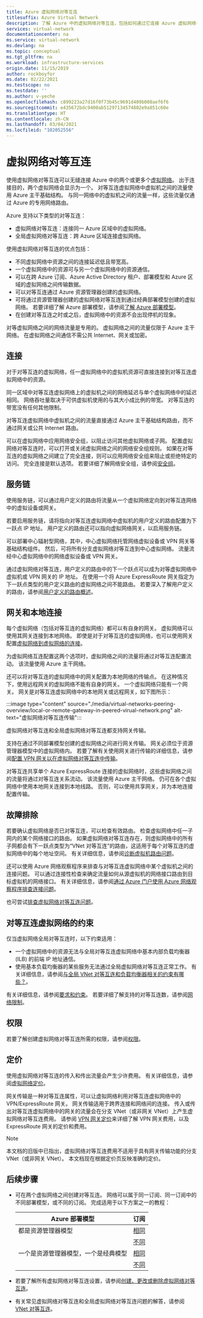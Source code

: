 ```yaml
---
title: Azure 虚拟网络对等互连
titlesuffix: Azure Virtual Network
description: 了解 Azure 中的虚拟网络对等互连，包括如何通过它连接 Azure 虚拟网络中的网络。
services: virtual-network
documentationcenter: na
ms.service: virtual-network
ms.devlang: na
ms.topic: conceptual
ms.tgt_pltfrm: na
ms.workload: infrastructure-services
origin.date: 11/15/2019
author: rockboyfor
ms.date: 02/22/2021
ms.testscope: no
ms.testdate: ''
ms.author: v-yeche
ms.openlocfilehash: c899223a27d16f0f73b45c9691d409b008aef6f6
ms.sourcegitcommit: e435672bdc9400ab51297134574802e9a851c60e
ms.translationtype: HT
ms.contentlocale: zh-CN
ms.lasthandoff: 03/04/2021
ms.locfileid: "102052556"
---
```

# <a name="virtual-network-peering"></a>虚拟网络对等互连

使用虚拟网络对等互连可以无缝连接 Azure 中的两个或更多个[虚拟网络](virtual-networks-overview.md)。 出于连接目的，两个虚拟网络会显示为一个。 对等互连虚拟网络中虚拟机之间的流量使用 Azure 主干基础结构。 与同一网络中的虚拟机之间的流量一样，这些流量仅通过 Azure 的专用网络路由。 

Azure 支持以下类型的对等互连：

* 虚拟网络对等互连：连接同一 Azure 区域中的虚拟网络。
* 全局虚拟网络对等互连：跨 Azure 区域连接虚拟网络。

使用虚拟网络对等互连的优点包括：

* 不同虚拟网络中资源之间的连接延迟低且带宽高。
* 一个虚拟网络中的资源可与另一个虚拟网络中的资源通信。
* 可以在跨 Azure 订阅、Azure Active Directory 租户、部署模型和 Azure 区域的虚拟网络之间传输数据。
* 可以对等互连通过 Azure 资源管理器创建的虚拟网络。
* 可将通过资源管理器创建的虚拟网络对等互连到通过经典部署模型创建的虚拟网络。 若要详细了解 Azure 部署模型，请参阅[了解 Azure 部署模型](../azure-resource-manager/management/deployment-models.md?toc=%2fvirtual-network%2ftoc.json)。
* 在创建对等互连之时或之后，虚拟网络中的资源不会出现停机的现象。

对等虚拟网络之间的网络流量是专用的。 虚拟网络之间的流量仅限于 Azure 主干网络。 在虚拟网络之间通信不需公共 Internet、网关或加密。

## <a name="connectivity"></a>连接

对于对等互连的虚拟网络，任一虚拟网络中的虚拟机资源可直接连接到对等互连虚拟网络中的资源。

同一区域中对等互连虚拟网络上的虚拟机之间的网络延迟与单个虚拟网络中的延迟相同。 网络吞吐量取决于可供虚拟机使用的与其大小成比例的带宽。 对等互连的带宽没有任何其他限制。

对等互连虚拟网络中虚拟机之间的流量直接通过 Azure 主干基础结构路由，而不通过网关或公共 Internet 路由。

可以在虚拟网络中应用网络安全组，以阻止访问其他虚拟网络或子网。
配置虚拟网络对等互连时，可以打开或关闭虚拟网络之间的网络安全组规则。 如果在对等互连的虚拟网络之间建立了完全连接，则可以应用网络安全组来阻止或拒绝特定的访问。 完全连接是默认选项。 若要详细了解网络安全组，请参阅[安全组](./network-security-groups-overview.md)。

## <a name="service-chaining"></a>服务链

使用服务链，可以通过用户定义的路由将流量从一个虚拟网络定向到对等互连网络中的虚拟设备或网关。

若要启用服务链，请将指向对等互连虚拟网络中虚拟机的用户定义的路由配置为下一跃点 IP 地址。  用户定义的路由还可以指向虚拟网络网关，以启用服务链。

可以部署中心辐射型网络，其中，中心虚拟网络托管网络虚拟设备或 VPN 网关等基础结构组件。 然后，可将所有分支虚拟网络对等互连到中心虚拟网络。 流量流经中心虚拟网络中的网络虚拟设备或 VPN 网关。

通过虚拟网络对等互连，用户定义的路由中的下一个跃点可以成为对等虚拟网络中虚拟机或 VPN 网关的 IP 地址。 在使用一个将 Azure ExpressRoute 网关指定为下一跃点类型的用户定义路由的虚拟网络之间不能路由。 若要深入了解用户定义的路由，请参阅[用户定义的路由概述](virtual-networks-udr-overview.md#user-defined)。

<!-- Not Available on  [hub and spoke network topology](https://docs.microsoft.com/azure/architecture/reference-architectures/hybrid-networking/hub-spoke?toc=%2fvirtual-network%2ftoc.json#virtual network-peering)-->

## <a name="gateways-and-on-premises-connectivity"></a>网关和本地连接

每个虚拟网络（包括对等互连的虚拟网络）都可以有自身的网关。 虚拟网络可以使用其网关连接到本地网络。 即使是对于对等互连的虚拟网络，也可以使用网关配置[虚拟网络到虚拟网络的连接](../vpn-gateway/vpn-gateway-vnet-vnet-rm-ps.md?toc=%2fvirtual-network%2ftoc.json)。

为虚拟网络互连配置这两个选项时，虚拟网络之间的流量将通过对等互连配置流动。 该流量使用 Azure 主干网络。

还可以将对等互连的虚拟网络中的网关配置为本地网络的传输点。 在这种情况下，使用远程网关的虚拟网络不能有自身的网关。 一个虚拟网络只能有一个网关。 网关是对等互连虚拟网络中的本地网关或远程网关，如下图所示：

:::image type="content" source="./media/virtual-networks-peering-overview/local-or-remote-gateway-in-peered-virual-network.png" alt-text="虚拟网络对等互连传输":::

虚拟网络对等互连和全局虚拟网络对等互连都支持网关传输。

支持在通过不同部署模型创建的虚拟网络之间进行网关传输。 网关必须位于资源管理器模型中的虚拟网络内。 若要了解有关使用网关进行传输的详细信息，请参阅[配置 VPN 网关以在虚拟网络对等互连中传输](../vpn-gateway/vpn-gateway-peering-gateway-transit.md?toc=%2fvirtual-network%2ftoc.json)。

对等互连共享单个 Azure ExpressRoute 连接的虚拟网络时，这些虚拟网络之间的流量将通过对等互连关系流动。 该流量使用 Azure 主干网络。 仍可在各个虚拟网络中使用本地网关连接到本地线路。 否则，可以使用共享网关，并为本地连接配置传输。

## <a name="troubleshoot"></a>故障排除

若要确认虚拟网络是否已对等互连，可以检查有效路由。 检查虚拟网络中任一子网内的某个网络接口的路由。 如果虚拟网络对等互连存在，则虚拟网络中的所有子网都会有下一跃点类型为“VNet 对等互连”的路由，这适用于每个对等互连的虚拟网络中的每个地址空间。  有关详细信息，请参阅[诊断虚拟机路由问题](diagnose-network-routing-problem.md)。

还可以使用 Azure 网络观察程序来排查与对等互连虚拟网络中某个虚拟机之间的连接问题。 可以通过连接性检查来确定流量如何从源虚拟机的网络接口路由到目标虚拟机的网络接口。 有关详细信息，请参阅[通过 Azure 门户使用 Azure 网络观察程序排查连接问题](../network-watcher/network-watcher-connectivity-portal.md#check-connectivity-to-a-virtual-machine)。

也可尝试[排查虚拟网络对等互连问题](virtual-network-troubleshoot-peering-issues.md)。

## <a name="constraints-for-peered-virtual-networks"></a>对等互连虚拟网络的约束<a name="requirements-and-constraints"></a>

仅当虚拟网络全局对等互连时，以下约束适用：

* 一个虚拟网络中的资源无法与全局对等互连虚拟网络中基本内部负载均衡器 (ILB) 的前端 IP 地址通信。
* 使用基本负载均衡器的某些服务无法通过全局虚拟网络对等互连正常工作。 有关详细信息，请参阅[与全局 VNet 对等互连和负载均衡器相关的约束有哪些？](virtual-networks-faq.md#what-are-the-constraints-related-to-global-vnet-peering-and-load-balancers)。

有关详细信息，请参阅[要求和约束](virtual-network-manage-peering.md#requirements-and-constraints)。 若要详细了解支持的对等互连数，请参阅[网络限制](../azure-resource-manager/management/azure-subscription-service-limits.md?toc=%2fvirtual-network%2ftoc.json#azure-resource-manager-virtual-networking-limits)。

## <a name="permissions"></a>权限

若要了解创建虚拟网络对等互连所需的权限，请参阅[权限](virtual-network-manage-peering.md#permissions)。

## <a name="pricing"></a>定价

使用虚拟网络对等互连的传入和传出流量会产生少许费用。 有关详细信息，请参阅[虚拟网络定价](https://www.azure.cn/pricing/details/networking/)。

网关传输是一种对等互连属性，可以让虚拟网络利用对等互连虚拟网络中的 VPN/ExpressRoute 网关。 网关传输适用于跨界连接和网络间的连接。 传入或传出对等互连虚拟网络中的网关的流量会在分支 VNet（或非网关 VNet）上产生虚拟网络对等互连费用。 请参阅 [VPN 网关定价](https://www.azure.cn/pricing/details/vpn-gateway/)来详细了解 VPN 网关费用，以及 ExpressRoute 网关的定价和费用。

>[!NOTE]
> 本文档的旧版中已指出，虚拟网络对等互连费用不适用于具有网关传输功能的分支 VNet（或非网关 VNet）。 本文档现在根据定价页反映准确的定价。

## <a name="next-steps"></a>后续步骤

* 可在两个虚拟网络之间创建对等互连。 网络可以属于同一订阅、同一订阅中的不同部署模型，或不同的订阅。 完成适用于以下方案之一的教程：

    |Azure 部署模型             | 订阅  |
    |---------                          |---------|
    |都是资源管理器模型              |[相同](tutorial-connect-virtual-networks-portal.md)|
    |                                   |[不同](create-peering-different-subscriptions.md)|
    |一个是资源管理器模型，一个是经典模型  |[相同](create-peering-different-deployment-models.md)|
    |                                   |[不同](create-peering-different-deployment-models-subscriptions.md)|

    <!-- Not Available on [hub and spoke network topology](https://docs.microsoft.com/azure/architecture/reference-architectures/hybrid-networking/hub-spoke?toc=%2fvirtual-network%2ftoc.json#virtual network-peering)-->

* 若要了解所有虚拟网络对等互连设置，请参阅[创建、更改或删除虚拟网络对等互连](virtual-network-manage-peering.md)。
* 有关常见虚拟网络对等互连和全局虚拟网络对等互连问题的解答，请参阅 [VNet 对等互连](virtual-networks-faq.md#vnet-peering)。

<!--Update_Description: update meta properties, wording update, update link-->